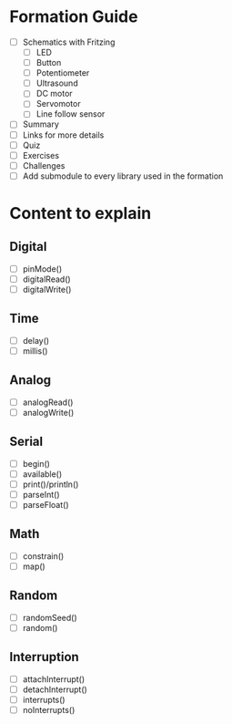 # Formation Guide
- [ ] Schematics with Fritzing
  - [ ] LED
  - [ ] Button
  - [ ] Potentiometer
  - [ ] Ultrasound
  - [ ] DC motor
  - [ ] Servomotor
  - [ ] Line follow sensor
- [ ] Summary
- [ ] Links for more details
- [ ] Quiz
- [ ] Exercises
- [ ] Challenges
- [ ] Add submodule to every library used in the formation

# Content to explain

## Digital
- [ ] pinMode()
- [ ] digitalRead()
- [ ] digitalWrite()

## Time
- [ ] delay()
- [ ] millis()

## Analog
- [ ] analogRead()
- [ ] analogWrite()

## Serial
- [ ] begin()
- [ ] available()
- [ ] print()/println()
- [ ] parseInt()
- [ ] parseFloat()

## Math
- [ ] constrain()
- [ ] map()

## Random
- [ ] randomSeed()
- [ ] random()

## Interruption
- [ ] attachInterrupt()
- [ ] detachInterrupt()
- [ ] interrupts()
- [ ] noInterrupts()
